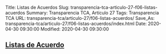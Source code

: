 Title: Listas de Acuerdos
Slug: transparencia-tca-articulo-27-f06-listas-acuerdos
Summary: Transparencia TCA, Artículo 27
Tags: Transparencia TCA
URL: transparencia-tca/articulo-27/f06-listas-acuerdos/
Save_As: transparencia-tca/articulo-27/f06-listas-acuerdos/index.html
Date: 2020-04-30 09:30:00
Modified: 2020-04-30 09:30:00




## [Listas de Acuerdo](https://www.pjecz.gob.mx/consultas/listas-de-acuerdos/)



